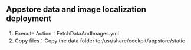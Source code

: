 ## Appstore data and image localization deployment

1. Execute Action：FetchDataAndImages.yml
2. Copy files：Copy the data folder to:/usr/share/cockpit/appstore/static

